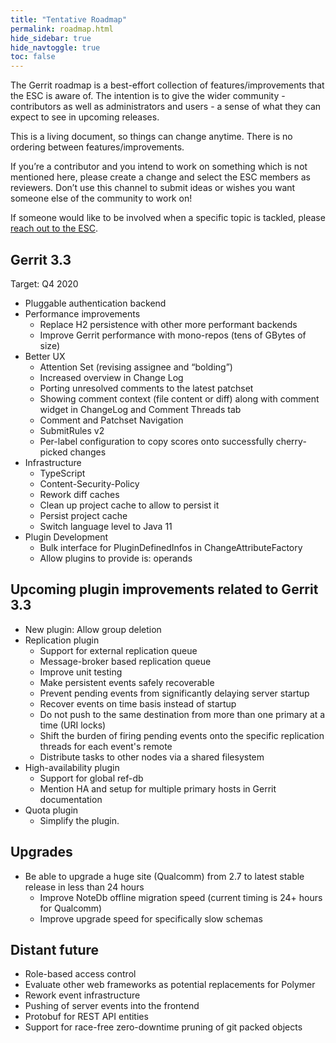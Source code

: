 ```yaml
---
title: "Tentative Roadmap"
permalink: roadmap.html
hide_sidebar: true
hide_navtoggle: true
toc: false
---
```


The Gerrit roadmap is a best-effort collection of features/improvements that the ESC is aware of.
The intention is to give the wider community - contributors as well as administrators and users - a
sense of what they can expect to see in upcoming releases.

This is a living document, so things can change anytime. There is no ordering between
features/improvements.

If you’re a contributor and you intend to work on something which is not mentioned here, please
create a change and select the ESC members as reviewers. Don’t use this channel to submit ideas or
wishes you want someone else of the community to work on!

If someone would like to be involved when a specific topic is tackled, please
[reach out to the ESC](https://gerrit-documentation.storage.googleapis.com/Documentation/3.1.0/dev-roles.html#steering-committee-member).

## Gerrit 3.3
Target: Q4 2020

* Pluggable authentication backend
* Performance improvements
  * Replace H2 persistence with other more performant backends
  * Improve Gerrit performance with mono-repos (tens of GBytes of size)
* Better UX
  * Attention Set (revising assignee and “bolding”)
  * Increased overview in Change Log
  * Porting unresolved comments to the latest patchset
  * Showing comment context (file content or diff) along with comment widget in ChangeLog and
    Comment Threads tab
  * Comment and Patchset Navigation
  * SubmitRules v2
  * Per-label configuration to copy scores onto successfully cherry-picked changes
* Infrastructure
  * TypeScript
  * Content-Security-Policy
  * Rework diff caches
  * Clean up project cache to allow to persist it
  * Persist project cache
  * Switch language level to Java 11
* Plugin Development
  * Bulk interface for PluginDefinedInfos in ChangeAttributeFactory
  * Allow plugins to provide is: operands

## Upcoming plugin improvements related to Gerrit 3.3
* New plugin: Allow group deletion
* Replication plugin
  * Support for external replication queue
  * Message-broker based replication queue
  * Improve unit testing
  * Make persistent events safely recoverable
  * Prevent pending events from significantly delaying server startup
  * Recover events on time basis instead of startup
  * Do not push to the same destination from more than one primary at a time
    (URI locks)
  * Shift the burden of firing pending events onto the specific
    replication threads for each event's remote
  * Distribute tasks to other nodes via a shared filesystem
* High-availability plugin
  * Support for global ref-db
  * Mention HA and setup for multiple primary hosts in Gerrit documentation
* Quota plugin
  * Simplify the plugin.

## Upgrades
* Be able to upgrade a huge site (Qualcomm) from 2.7 to latest stable release
  in less than 24 hours
  * Improve NoteDb offline migration speed (current timing is 24+ hours for Qualcomm)
  * Improve upgrade speed for specifically slow schemas

## Distant future
* Role-based access control
* Evaluate other web frameworks as potential replacements for Polymer
* Rework event infrastructure
* Pushing of server events into the frontend
* Protobuf for REST API entities
* Support for race-free zero-downtime pruning of git packed objects
